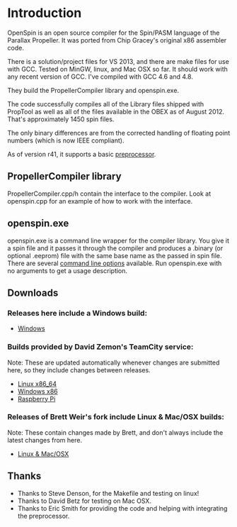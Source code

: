 Introduction
============

OpenSpin is an open source compiler for the Spin/PASM language of the Parallax Propeller. It was ported from Chip Gracey's original x86 assembler code.

There is a solution/project files for VS 2013, and there are make files for use with GCC. Tested on MinGW, linux, and Mac OSX so far. It should work with any recent version of GCC. I've compiled with GCC 4.6 and 4.8.

They build the PropellerCompiler library and openspin.exe.

The code successfully compiles all of the Library files shipped with PropTool as well as all of the files available in the OBEX as of August 2012. That's approximately 1450 spin files.

The only binary differences are from the corrected handling of floating point numbers (which is now IEEE compliant).

As of version r41, it supports a basic [preprocessor](https://github.com/reltham/OpenSpin/wiki/Preprocessor).

PropellerCompiler library
-------------------------

PropellerCompiler.cpp/h contain the interface to the compiler. Look at openspin.cpp for an example of how to work with the interface.

openspin.exe
------------

openspin.exe is a command line wrapper for the compiler library. You give it a spin file and it passes it through the compiler and produces a .binary (or optional .eeprom) file with the same base name as the passed in spin file. There are several [command line options](https://github.com/reltham/OpenSpin/wiki/CommandLine) available. Run openspin.exe with no arguments to get a usage description.

Downloads
---------

### Releases here include a Windows build:
* [Windows](https://github.com/parallaxinc/OpenSpin/releases)

### Builds provided by David Zemon's TeamCity service:
 Note: These are updated automatically whenever changes are submitted here, so they include changes between releases.
* [Linux x86_64](http://david.zemon.name:8111/repository/download/OpenSpin_LinuxX8664/lastSuccessful/openspin.tar.gz?guest=1)
* [Windows x86](http://david.zemon.name:8111/repository/download/OpenSpin_WindowsX86/lastSuccessful/openspin.zip?guest=1)
* [Raspberry Pi](http://david.zemon.name:8111/repository/download/OpenSpin_RaspberryPi/lastSuccessful/openspin.tar.gz?guest=1)

### Releases of Brett Weir's fork include Linux & Mac/OSX builds:
 Note: These contain changes made by Brett, and don't always include the latest changes from here.
* [Linux & Mac/OSX](https://github.com/bweir/OpenSpin/releases)

Thanks
------

* Thanks to Steve Denson, for the Makefile and testing on linux!
* Thanks to David Betz for testing on Mac OSX.
* Thanks to Eric Smith for providing the code and helping with integrating the preprocessor.
